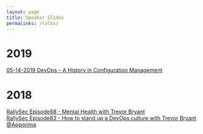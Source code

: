 ```yaml
---
layout: page
title: Speaker Slides
permalinks: /talks/
---
```


# 2019

[05-14-2019 DevOps - A History in Configuration Management](assets/slides/devops_history_config_mgmt.pdf)<br />

# 2018

[RallySec Episode88 - Mental Health with Trevor Bryant](https://www.youtube.com/watch?v=8mBbfNpV67k)<br />
[RallySec Episode83 - How to stand up a DevOps culture with Trevor Bryant @Apporima](https://www.youtube.com/watch?v=8j1m657k19A)<br />

